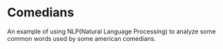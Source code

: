 # Comedians
An example of using NLP(Natural Language Processing) to analyze some common words used by some american comedians.
